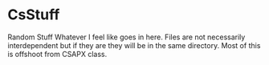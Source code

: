 # CsStuff
Random Stuff
Whatever I feel like goes in here. Files are not necessarily interdependent but if they are they will be in the same directory.
Most of this is offshoot from CSAPX class.
